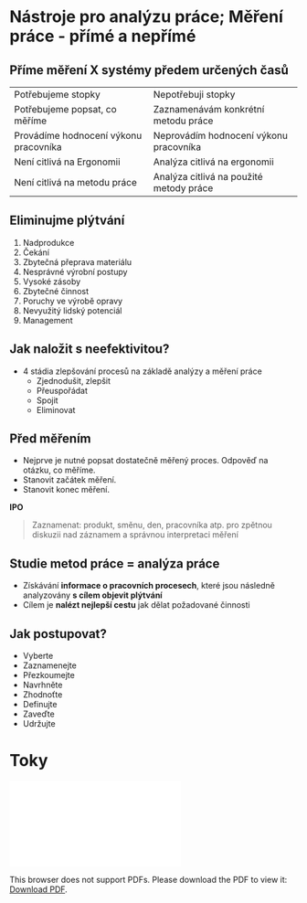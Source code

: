 # Nástroje pro analýzu práce; Měření práce - přímé a nepřímé

## Příme měření X systémy předem určených časů

|||
|--|--|
|Potřebujeme stopky| Nepotřebuji stopky|
|Potřebujeme popsat, co měříme|Zaznamenávám konkrétní metodu práce|
|Provádíme hodnocení výkonu pracovníka|Neprovádím hodnocení výkonu pracovníka|
|Není citlivá na Ergonomii|Analýza citlivá na ergonomii|
|Není citlivá na metodu práce|Analýza citlivá na použité metody práce|

## Eliminujme plýtvání

1. Nadprodukce
1. Čekání
1. Zbytečná přeprava materiálu
1. Nesprávné výrobní postupy
1. Vysoké zásoby
1. Zbytečné činnost
1. Poruchy ve výrobě opravy
1. Nevyužitý lidský potenciál
1. Management

## Jak naložit s neefektivitou?

- 4 stádia zlepšování procesů na základě analýzy a měření práce
  - Zjednodušit, zlepšit
  - Přeuspořádat
  - Spojit
  - Eliminovat

## Před měřením

- Nejprve je nutné popsat dostatečně měřený proces. Odpověď na otázku, co měříme.
- Stanovit začátek měření.
- Stanovit konec měření.

**IPO**

>Zaznamenat: produkt, směnu, den, pracovníka atp. pro zpětnou diskuzii nad záznamem a správnou interpretaci měření

## Studie metod práce = analýza práce

- Získávání **informace o pracovních procesech**, které jsou následně analyzovány **s cílem objevit plýtvání**
- Cílem je **nalézt nejlepší cestu** jak dělat požadované činnosti

## Jak postupovat?

- Vyberte
- Zaznamenejte
- Přezkoumejte
- Navrhněte
- Zhodnoťte
- Definujte
- Zaveďte
- Udržujte

# Toky

<object data="../Prezentace/Toky.pdf" type="../Prezentace/Toky.pdf" width="700px" height="700px">
    <embed src="../Prezentace/Toky.pdf">
        <p>This browser does not support PDFs. Please download the PDF to view it: <a href="../Prezentace/Toky.pdf">Download PDF</a>.</p>
    </embed>
</object>
